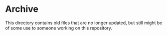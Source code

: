 # Archive

This directory contains old files that are no longer updated, but still might be of some use to someone working on this repository.
